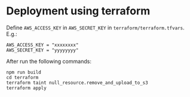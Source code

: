 # Deployment using terraform
Define `AWS_ACCESS_KEY` in `AWS_SECRET_KEY` in `terraform/terraform.tfvars`.
E.g.:
```
AWS_ACCESS_KEY = "xxxxxxxx"
AWS_SECRET_KEY = "yyyyyyyy"
```

After run the following commands:
```
npm run build
cd terraform 
terraform taint null_resource.remove_and_upload_to_s3 
terraform apply
```